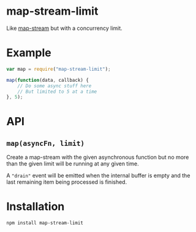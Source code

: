 # map-stream-limit

Like [map-stream](https://npmjs.org/package/map-stream) but with a concurrency
limit.

# Example

```js
var map = require("map-stream-limit");

map(function(data, callback) {
	// Do some async stuff here
	// But limited to 5 at a time
}, 5);
```

# API

## `map(asyncFn, limit)`

Create a map-stream with the given asynchronous function but no more than the
given limit will be running at any given time.

A `"drain"` event will be emitted when the internal buffer is empty and
the last remaining item being processed is finished.

# Installation

```
npm install map-stream-limit
```
